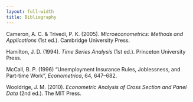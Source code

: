 ```yaml
---
layout: full-width
title: Bibliography
---
```


Cameron, A. C. & Trivedi, P. K. (2005). *Microeconometrics: Methods and Applications* (1st ed.). Cambridge University Press. 

Hamilton, J. D. (1994). *Time Series Analysis* (1st ed.). Princeton University Press. 

McCall, B. P. (1996) “Unemployment Insurance Rules, Joblessness, and Part-time Work”, *Econometrica*, 64, 647–682.

Wooldrige, J. M. (2010). *Econometric Analysis of Cross Section and Panel Data* (2nd ed.). The MIT Press.

